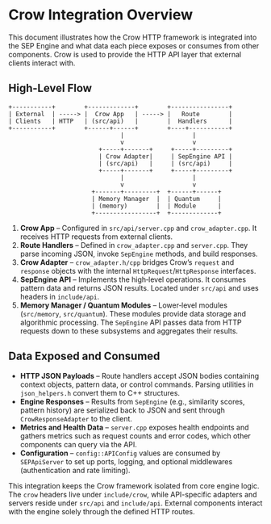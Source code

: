 # Crow Integration Overview

This document illustrates how the Crow HTTP framework is integrated into the SEP Engine and
what data each piece exposes or consumes from other components. Crow is used to provide the
HTTP API layer that external clients interact with.

## High-Level Flow

```
+-----------+        +-------------+        +----------------+
| External  | -----> |  Crow App   | -----> |   Route        |
| Clients   | HTTP   | (src/api)   |        |  Handlers      |
+-----------+        +------+------+        +----+-----------+
                               |                   |
                               v                   v
                         +-----+-------+     +-----+---------+
                         | Crow Adapter|     | SepEngine API |
                         | (src/api)   |     | (src/api)     |
                         +-----+-------+     +-----+---------+
                               |                   |
                               v                   v
                       +-------+---------+  +------+------+
                       | Memory Manager  |  | Quantum     |
                       | (memory)        |  | Module      |
                       +-----------------+  +-------------+
```

1. **Crow App** – Configured in `src/api/server.cpp` and `crow_adapter.cpp`. It
   receives HTTP requests from external clients.
2. **Route Handlers** – Defined in `crow_adapter.cpp` and `server.cpp`. They parse
   incoming JSON, invoke `SepEngine` methods, and build responses.
3. **Crow Adapter** – `crow_adapter.h/cpp` bridges Crow’s `request` and `response`
   objects with the internal `HttpRequest`/`HttpResponse` interfaces.
4. **SepEngine API** – Implements the high‑level operations. It consumes pattern
   data and returns JSON results. Located under `src/api` and uses
   headers in `include/api`.
5. **Memory Manager / Quantum Modules** – Lower‑level modules (`src/memory`,
   `src/quantum`). These modules provide data storage and algorithmic
   processing. The `SepEngine` API passes data from HTTP requests down to these
   subsystems and aggregates their results.

## Data Exposed and Consumed

- **HTTP JSON Payloads** – Route handlers accept JSON bodies containing context
  objects, pattern data, or control commands. Parsing utilities in
  `json_helpers.h` convert them to C++ structures.
- **Engine Responses** – Results from `SepEngine` (e.g., similarity scores, pattern
  history) are serialized back to JSON and sent through `CrowResponseAdapter` to
  the client.
- **Metrics and Health Data** – `server.cpp` exposes health endpoints and gathers
  metrics such as request counts and error codes, which other components can
  query via the API.
- **Configuration** – `config::APIConfig` values are consumed by `SEPApiServer`
  to set up ports, logging, and optional middlewares (authentication and rate
  limiting).

This integration keeps the Crow framework isolated from core engine logic. The
`crow` headers live under `include/crow`, while API-specific adapters and
servers reside under `src/api` and `include/api`. External components interact
with the engine solely through the defined HTTP routes.


